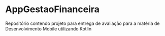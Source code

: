 # AppGestaoFinanceira
Repositório contendo projeto para entrega de avaliação para a matéria de Desenvolvimento Mobile utilizando Kotlin

